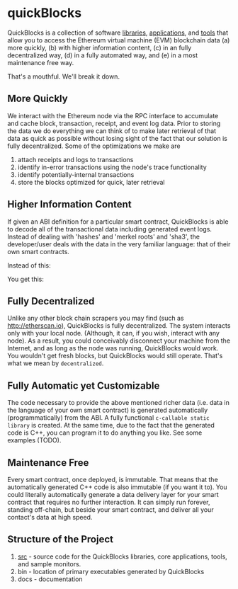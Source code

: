 # quickBlocks

QuickBlocks is a collection of software [libraries](src/libs), [applications](src/apps), and [tools](src/tools) that allow you to access the Ethereum virtual machine (EVM) blockchain data (a) more quickly, (b) with higher information content, (c) in an fully decentralized way, (d) in a fully automated way, and (e) in a most maintenance free way.

That's a mouthful. We'll break it down.

## More Quickly

We interact with the Ethereum node via the RPC interface to accumulate and cache block, transaction, receipt, and event log data. Prior to storing the data we do everything we can think of to make later retrieval of that data as quick as possible without losing sight of the fact that our solution is fully decentralized. Some of the optimizations we make are

1. attach receipts and logs to transactions
2. identify in-error transactions using the node's trace functionality
3. identify potentially-internal transactions
4. store the blocks optimized for quick, later retrieval

## Higher Information Content

If given an ABI definition for a particular smart contract, QuickBlocks is able to decode all of the transactional data including generated event logs. Instead of dealing with 'hashes' and 'merkel roots' and 'sha3', the developer/user deals with the data in the very familiar language: that of their own smart contracts.

Instead of this:

You get this:

## Fully Decentralized

Unlike any other block chain scrapers you may find (such as http://etherscan.io), QuickBlocks is fully decentralized. The system interacts only with your local node. (Although, it can, if you wish, interact with any node). As a result, you could conceivably disconnect your machine from the Internet, and as long as the node was running, QuickBlocks would work. You wouldn't get fresh blocks, but QuickBlocks would still operate. That's what we mean by `decentralized`.

## Fully Automatic yet Customizable

The code necessary to provide the above mentioned richer data (i.e. data in the language of your own smart contract) is generated automatically (programmatically) from the ABI. A fully functional `c-callable static library` is created. At the same time, due to the fact that the generated code is C++, you can program it to do anything you like. See some examples (TODO).

## Maintenance Free

Every smart contract, once deployed, is immutable. That means that the automatically generated C++ code is also immutable (if you want it to). You could literally automatically generate a data delivery layer for your smart contract that requires no further interaction. It can simply run forever, standing off-chain, but beside your smart contract, and deliver all your contact's data at high speed.

## Structure of the Project

1. [src](src) - source code for the QuickBlocks libraries, core applications, tools, and sample monitors.
2. bin - location of primary executables generated by QuickBlocks
3. docs - documentation
